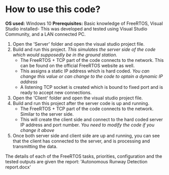 # How to use this code? 

**OS used:** Windows 10
**Prerequisites:** Basic knowledge of FreeRTOS, Visual Studio installed- This was developed and tested using Visual Studio Community, and a LAN connected PC.

1. Open the 'Server' folder and open the visual studio project file. 
2. Build and run this project. *This simulates the server side of the code which would supposedly be in the ground station.*
    * The FreeRTOS + TCP part of the code connects to the network. This can be found on the official FreeRTOS website as well.
    * This assigns a static IP address which is hard coded. *You can change this value or can change to the code to optain a dynamic IP address*
    *  A listening TCP socket is created which is bound to fixed port and is ready to accept new connections.
3. Open the 'Client' folder and open the visual studio project file. 
4. Build and run this project after the server code is up and running. 
    * The FreeRTOS + TCP part of the code connects to the network. Similar to the server side. 
    * This will create the client side and connect to the hard coded server IP address and port number. *You need to modify the code if you change it above*
5. Once both server side and client side are up and running, you can see that the client has connected to the server, and is processing and transmitting the data. 

The details of each of the FreeRTOS tasks, priorities, configuration and the tested outputs are given the report: 'Autonomous Runway Detection report.docx'
